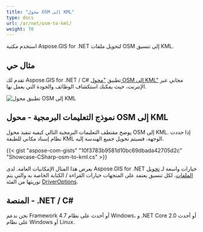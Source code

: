 ```yaml
---
title: "محول OSM إلى KML"
type: docs
url: /ar/net/osm-to-kml/
weight: 70
---
```


استخدم مكتبة Aspose.GIS for .NET لتحويل ملفات OSM إلى تنسيق KML.

## **مثال حي**

تقدم لك Aspose.GIS for .NET / C# تطبيق ["محول OSM إلى KML"](https://products.aspose.app/gis/conversion/osm-to-kml) مجاني عبر الإنترنت، حيث يمكنك استكشاف الوظائف والجودة التي يعمل بها.

![تطبيق محول OSM إلى KML](conversion.png)

## **نموذج التعليمات البرمجية - محول OSM إلى KML**

يوضح مقتطف التعليمات البرمجية التالي كيفية تنفيذ محول OSM إلى KML. إذا حددت نظام إسناد مكاني للطبقة KML الوجهة، فسيتم تحويل جميع الهندسة إليه. 

{{< gist "aspose-com-gists" "10f3783b9581d10bc69dbada42705d2c" "Showcase-CSharp-osm-to-kml.cs" >}}

يعرض هذا المثال الإمكانيات العامة. لدى Aspose.GIS for .NET خيارات واسعة لـ [تحويل الملفات](https://docs.aspose.com/gis/net/vector-layers/). لكل تنسيق يعتمد على المتجهات خيارات القراءة / الكتابة الخاصة به والتي يتم توريثها من الفئة [DriverOptions](https://reference.aspose.com/gis/net/aspose.gis/driveroptions).

## **المنصة - .NET / C#**

نحن ندعم Framework 4.7 أو أحدث على نظام Windows، و .NET Core 2.0 أو أحدث على نظام Windows أو Linux.
